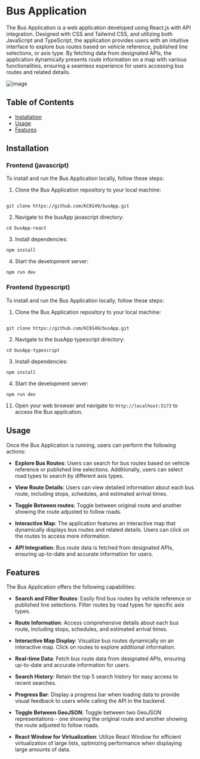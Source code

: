 # Bus Application

The Bus Application is a web application developed using React.js with API integration. Designed with CSS and Tailwind CSS, and utilizing both JavaScript and TypeScript, the application provides users with an intuitive interface to explore bus routes based on vehicle reference, published line selections, or axis type. By fetching data from designated APIs, the application dynamically presents route information on a map with various functionalities, ensuring a seamless experience for users accessing bus routes and related details.

![image](https://github.com/KC0149/busApp/assets/115627529/7780a058-866f-4140-9ac0-0246d8de6b32)

## Table of Contents

- [Installation](#installation)
- [Usage](#usage)
- [Features](#features)

## Installation

### Frontend (javascript)

To install and run the Bus Application locally, follow these steps:

1. Clone the Bus Application repository to your local machine:

```

git clone https://github.com/KC0149/busApp.git
```

2. Navigate to the busApp javascript directory:

```
cd busApp-react

```

3. Install dependencies:

```
npm install
```

4. Start the development server:

```
npm run dev
```

### Frontend (typescript)

To install and run the Bus Application locally, follow these steps:

1. Clone the Bus Application repository to your local machine:

```

git clone https://github.com/KC0149/busApp.git

```

2. Navigate to the busApp typescript directory:

```
cd busApp-typescript

```

3. Install dependencies:

```
npm install
```

4. Start the development server:

```
npm run dev
```

11. Open your web browser and navigate to `http://localhost:5173` to access the Bus application.

## Usage

Once the Bus Application is running, users can perform the following actions:

- **Explore Bus Routes**: Users can search for bus routes based on vehicle reference or published line selections. Additionally, users can select road types to search by different axis types.

- **View Route Details**: Users can view detailed information about each bus route, including stops, schedules, and estimated arrival times.

- **Toggle Between routes**: Toggle between original route and another showing the route adjusted to follow roads.

- **Interactive Map**: The application features an interactive map that dynamically displays bus routes and related details. Users can click on the routes to access more information.

- **API Integration**: Bus route data is fetched from designated APIs, ensuring up-to-date and accurate information for users.

## Features

The Bus Application offers the following capabilities:

- **Search and Filter Routes**: Easily find bus routes by vehicle reference or published line selections. Filter routes by road types for specific axis types.
- **Route Information**: Access comprehensive details about each bus route, including stops, schedules, and estimated arrival times.
- **Interactive Map Display**: Visualize bus routes dynamically on an interactive map. Click on routes to explore additional information.

- **Real-time Data**: Fetch bus route data from designated APIs, ensuring up-to-date and accurate information for users.

- **Search History**: Retain the top 5 search history for easy access to recent searches.

- **Progress Bar**: Display a progress bar when loading data to provide visual feedback to users while calling the API in the backend.

- **Toggle Between GeoJSON**: Toggle between two GeoJSON representations - one showing the original route and another showing the route adjusted to follow roads.

- **React Window for Virtualization**: Utilize React Window for efficient virtualization of large lists, optimizing performance when displaying large amounts of data.

